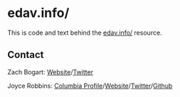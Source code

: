 # edav.info/

This is code and text behind the [edav.info/](https://jtr13.github.io/EDAV/) resource.

## Contact

Zach Bogart: [Website](https://zachbogart.com/)/[Twitter](https://twitter.com/zachbogart)

Joyce Robbins: [Columbia Profile](http://stat.columbia.edu/department-directory/name/joyce-robbins/)/[Website](http://www.joyce-robbins.com/)/[Twitter](https://twitter.com/jtrnyc)/[Github](https://github.com/jtr13)
